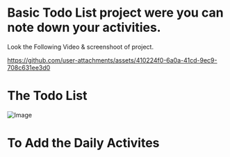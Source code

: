 # Basic  Todo List project were you can note down your activities.
Look the Following Video & screenshoot of project.

https://github.com/user-attachments/assets/410224f0-6a0a-41cd-9ec9-708c631ee3d0


# The Todo List 

![Image](https://github.com/user-attachments/assets/59367173-55f9-4f10-881a-91bce2f2afa1)

# To Add the Daily Activites


